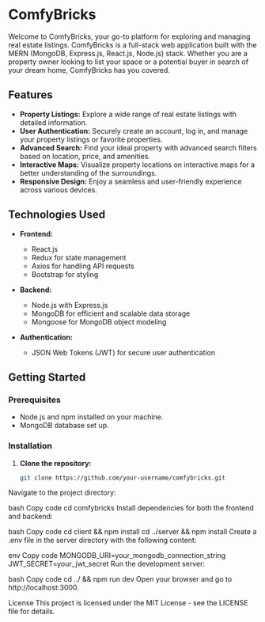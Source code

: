 # ComfyBricks

Welcome to ComfyBricks, your go-to platform for exploring and managing real estate listings. ComfyBricks is a full-stack web application built with the MERN (MongoDB, Express.js, React.js, Node.js) stack. Whether you are a property owner looking to list your space or a potential buyer in search of your dream home, ComfyBricks has you covered.

## Features

- **Property Listings:** Explore a wide range of real estate listings with detailed information.
- **User Authentication:** Securely create an account, log in, and manage your property listings or favorite properties.
- **Advanced Search:** Find your ideal property with advanced search filters based on location, price, and amenities.
- **Interactive Maps:** Visualize property locations on interactive maps for a better understanding of the surroundings.
- **Responsive Design:** Enjoy a seamless and user-friendly experience across various devices.

## Technologies Used

- **Frontend:**
  - React.js
  - Redux for state management
  - Axios for handling API requests
  - Bootstrap for styling

- **Backend:**
  - Node.js with Express.js
  - MongoDB for efficient and scalable data storage
  - Mongoose for MongoDB object modeling

- **Authentication:**
  - JSON Web Tokens (JWT) for secure user authentication

## Getting Started

### Prerequisites

- Node.js and npm installed on your machine.
- MongoDB database set up.

### Installation

1. **Clone the repository:**
   ```bash
   git clone https://github.com/your-username/comfybricks.git
Navigate to the project directory:

bash
Copy code
cd comfybricks
Install dependencies for both the frontend and backend:

bash
Copy code
cd client && npm install
cd ../server && npm install
Create a .env file in the server directory with the following content:

env
Copy code
MONGODB_URI=your_mongodb_connection_string
JWT_SECRET=your_jwt_secret
Run the development server:

bash
Copy code
cd ../ && npm run dev
Open your browser and go to http://localhost:3000.

License
This project is licensed under the MIT License - see the LICENSE file for details.
